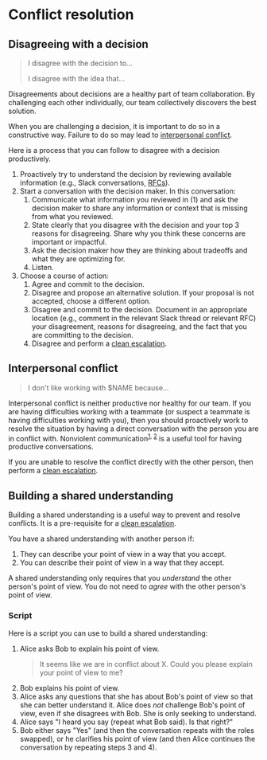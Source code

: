 # Conflict resolution

## Disagreeing with a decision

> I disagree with the decision to...
>
> I disagree with the idea that...

Disagreements about decisions are a healthy part of team collaboration. By challenging each other individually, our team collectively discovers the best solution.

When you are challenging a decision, it is important to do so in a constructive way. Failure to do so may lead to [interpersonal conflict](#interpersonal-conflict).

Here is a process that you can follow to disagree with a decision productively.

1. Proactively try to understand the decision by reviewing available information (e.g., Slack conversations, [RFCs](rfcs/index.md)).
1. Start a conversation with the decision maker. In this conversation:
   1. Communicate what information you reviewed in (1) and ask the decision maker to share any information or context that is missing from what you reviewed.
   1. State clearly that you disagree with the decision and your top 3 reasons for disagreeing. Share why you think these concerns are important or impactful.
   1. Ask the decision maker how they are thinking about tradeoffs and what they are optimizing for.
   1. Listen.
1. Choose a course of action:
    1. Agree and commit to the decision.
    1. Disagree and propose an alternative solution. If your proposal is not accepted, choose a different option.
    1. Disagree and commit to the decision. Document in an appropriate location (e.g., comment in the relevant Slack thread or relevant RFC) your disagreement, reasons for disagreeing, and the fact that you are committing to the decision.
    1. Disagree and perform a [clean escalation](clean_escalation.md).

## Interpersonal conflict

> I don't like working with $NAME because...

Interpersonal conflict is neither productive nor healthy for our team. If you are having difficulties working with a teammate (or suspect a teammate is having difficulties working with you), then you should proactively work to resolve the situation by having a direct conversation with the person you are in conflict with. Nonviolent communication<sup>[1](http://www.citizenshandbook.org/nonviolent_communication.pdf), [2](https://www.nonviolentcommunication.com/pdf_files/4part_nvc_process.pdf)</sup> is a useful tool for having productive conversations.

If you are unable to resolve the conflict directly with the other person, then perform a [clean escalation](clean_escalation.md).

## Building a shared understanding

Building a shared understanding is a useful way to prevent and resolve conflicts. It is a pre-requisite for a [clean escalation](clean_escalation.md).

You have a shared understanding with another person if:

1. They can describe your point of view in a way that you accept.
1. You can describe their point of view in a way that they accept.

A shared understanding only requires that you _understand_ the other person's point of view. You do not need to _agree_ with the other person's point of view.

### Script

Here is a script you can use to build a shared understanding:

1. Alice asks Bob to explain his point of view.
    > It seems like we are in conflict about X. Could you please explain your point of view to me?
1. Bob explains his point of view.
1. Alice asks any questions that she has about Bob's point of view so that she can better understand it. Alice does *not* challenge Bob's point of view, even if she disagrees with Bob. She is only seeking to understand.
1. Alice says "I heard you say (repeat what Bob said). Is that right?"
1. Bob either says "Yes" (and then the conversation repeats with the roles swapped), or he clarifies his point of view (and then Alice continues the conversation by repeating steps 3 and 4).